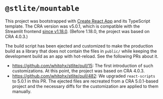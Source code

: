 # `@stlite/mountable`

This project was bootstrapped with [Create React App](https://github.com/facebook/create-react-app) and its TypeScript template. The CRA version was v5.0.1, which is compatible with the Streamlit frontend [since v1.18.0](https://github.com/streamlit/streamlit/commit/5565e996b5be4426795e7d95c392d1ff5aa71053#diff-da6498268e99511d9ba0df3c13e439d10556a812881c9d03955b2ef7c6c1c655R199).
(Before 1.18.0, the project was based on CRA 4.0.3.)

The build script has been ejected and customized to make the production build as a library that does not contain the files in `public/` while keeping the development build as an app with hot-reload.
See the following PRs about it.

- https://github.com/whitphx/stlite/pull/15: The first introduction of such customizations. At this point, the project was based on CRA 4.0.3.
- https://github.com/whitphx/stlite/pull/482: We upgraded `react-scripts` to 5.0.1 in this PR. The ejected files are recreated from a CRA 5.0.1-based project and the necessary diffs for the customization are applied to them manually.
